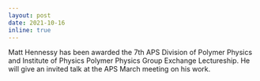 ```yaml
---
layout: post
date: 2021-10-16
inline: true
---
```


Matt Hennessy has been awarded the 7th APS Division of Polymer Physics and Institute of Physics Polymer Physics Group Exchange Lectureship.  He will give an invited talk at the APS March meeting on his work.
